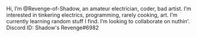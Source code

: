Hi, I’m @Revenge-of-Shadow, an amateur electrician, coder, bad artist.
I’m interested in tinkering electrics, programming, rarely cooking, art.
I’m currently learning random stuff I find.
I’m looking to collaborate on nuthin'.
Discord ID: Shadow's Revenge#6982

<!---
Revenge-of-Shadow/Revenge-of-Shadow is a ✨ special ✨ repository because its `README.md` (this file) appears on your GitHub profile.
You can click the Preview link to take a look at your changes.
--->
